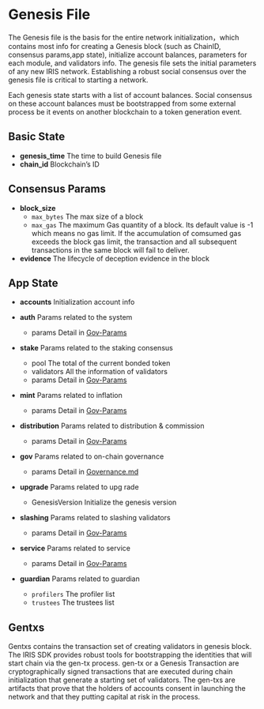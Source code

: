 # Genesis File

The Genesis file is the basis for the entire network initialization，which contains most info for creating a Genesis block (such as ChainID, consensus params,app state), initialize account balances, parameters for each module, and validators info.
The genesis file sets the initial parameters of any new IRIS network. Establishing a robust social consensus over the genesis file is critical to starting a network.

Each genesis state starts with a list of account balances. Social consensus on these account balances must be bootstrapped from some external process be it events on another blockchain to a token generation event.

## Basic State

* **genesis_time** The time to build Genesis file
* **chain_id**     Blockchain’s ID

## Consensus Params

* **block_size** 
  * `max_bytes` The max size of a block
  * `max_gas`  The maximum Gas quantity of a block. Its default value is -1 which means no gas limit. If the accumulation of comsumed gas exceeds the block gas limit, the transaction and all subsequent transactions in the same block will fail to deliver. 
* **evidence**   The lifecycle of deception evidence in the block

## App State

* **accounts** Initialization account info

* **auth** Params related to the system 
  * params Detail in [Gov-Params](gov-params.md)

* **stake** Params related to the staking consensus
  * pool   The total of the current bonded token
  * validators   All the information of validators 
  * params Detail in [Gov-Params](gov-params.md)
  
* **mint**  Params related to inflation
  * params Detail in [Gov-Params](gov-params.md)
  
* **distribution** Params related to distribution & commission
  * params Detail in [Gov-Params](gov-params.md)
  
* **gov**  Params related to on-chain governance
  * params Detail in [Governance.md](../governance.md)

* **upgrade** Params related to upg rade
  * GenesisVersion Initialize the genesis version

* **slashing** Params related to slashing validators
  * params Detail in [Gov-Params](gov-params.md)
  
* **service**  Params related to service
  * params Detail in [Gov-Params](gov-params.md)
  
* **guardian** Params related to guardian
  * `profilers` The profiler list
  * `trustees` The trustees list
  
## Gentxs

Gentxs contains the transaction set of creating validators in genesis block. 
The IRIS SDK provides robust tools for bootstrapping the identities that will start chain via the gen-tx process. gen-tx or a Genesis Transaction are cryptographically signed transactions that are executed during chain initialization that generate a starting set of validators.
The gen-txs are artifacts that prove that the holders of accounts consent in launching the network and that they putting capital at risk in the process.
